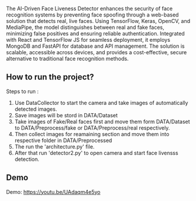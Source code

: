 The AI-Driven Face Liveness Detector enhances the security of face recognition systems by preventing face spoofing through a web-based solution that detects real, live faces. 
Using TensorFlow, Keras, OpenCV, and MediaPipe, the model distinguishes between real and fake faces, minimizing false positives and ensuring reliable authentication. 
Integrated with React and TensorFlow JS for seamless deployment, it employs MongoDB and FastAPI for database and API management. 
The solution is scalable, accessible across devices, and provides a cost-effective, secure alternative to traditional face recognition methods.


## How to run the  project?

Steps to run :
1. Use DataCollector to start the camera and take images of automatically detected images.
2. Save images will be stord in DATA/Dataset
3. Take images of Fake/Real faces first and move them form DATA/Dataset to DATA/Preprocess/fake or DATA/Preprocess/real respectively.
4. Then collect images for reamaining section and move them into respective folder in DATA/Preprocessed
5. The run the  'architecture.py' file.
6. After that run 'detector2.py' to open camera and start face livensss detection.


## Demo

Demo: https://youtu.be/UAdaqm4e5yo

